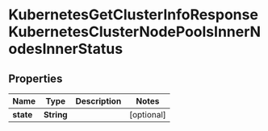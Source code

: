 

# KubernetesGetClusterInfoResponseKubernetesClusterNodePoolsInnerNodesInnerStatus


## Properties

| Name | Type | Description | Notes |
|------------ | ------------- | ------------- | -------------|
|**state** | **String** |  |  [optional] |



